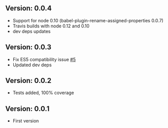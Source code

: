 Version: 0.0.4
--------------
- Support for node 0.10 (babel-plugin-rename-assigned-properties 0.0.7)
- Travis builds with node 0.12 and 0.10 
- dev deps updates 

Version: 0.0.3
--------------
- Fix ES5 compatibility issue [\#5](https://github.com/jamonkko/babel-plugin-rename-umd-globals/issues/5)
- Updated dev deps

Version: 0.0.2
--------------
- Tests added, 100% coverage

Version: 0.0.1
--------------
- First version
